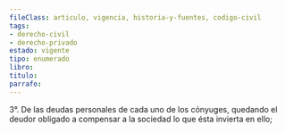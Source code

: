 ```yaml
---
fileClass: articulo, vigencia, historia-y-fuentes, codigo-civil
tags:
- derecho-civil
- derecho-privado
estado: vigente
tipo: enumerado
libro:
titulo:
parrafo:
---
```

3°. De las deudas personales de cada uno de los cónyuges, quedando el deudor obligado a compensar a la sociedad lo que ésta invierta en ello;